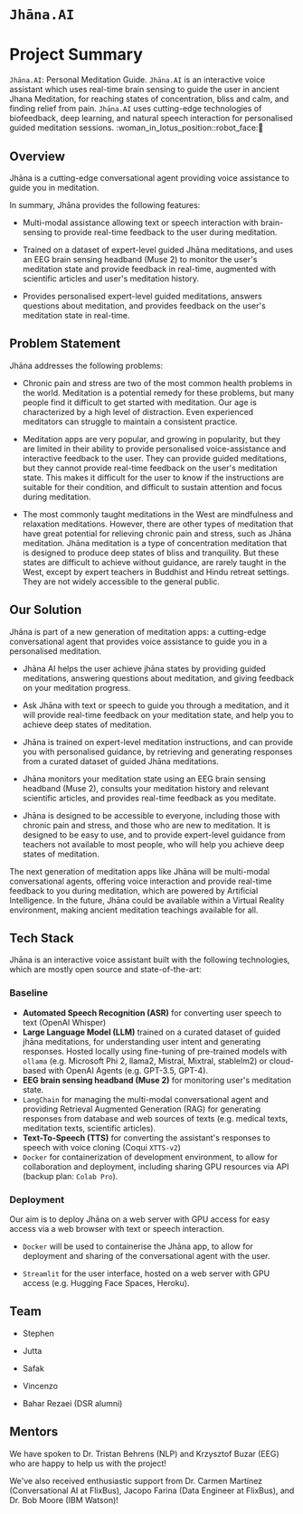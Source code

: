 # `Jhāna.AI`

# Project Summary

`Jhāna.AI`: Personal Meditation Guide. `Jhāna.AI` is an interactive voice assistant which uses real-time brain sensing to guide the user in ancient Jhana Meditation, for reaching states of concentration, bliss and calm, and finding relief from pain. `Jhāna.AI` uses cutting-edge technologies of biofeedback, deep learning, and natural speech interaction for personalised guided meditation sessions. :woman_in_lotus_position::robot_face::pray: 

## Overview

Jhāna is a cutting-edge conversational agent providing voice assistance to guide you in meditation. 

In summary, Jhāna provides the following features:

- Multi-modal assistance allowing text or speech interaction with brain-sensing to provide real-time feedback to the user during meditation.

- Trained on a dataset of expert-level guided Jhāna meditations, and uses an EEG brain sensing headband (Muse 2) to monitor the user's meditation state and provide feedback in real-time, augmented with scientific articles and user's meditation history. 

- Provides personalised expert-level guided meditations, answers questions about meditation, and provides feedback on the user's meditation state in real-time.

## Problem Statement

Jhāna addresses the following problems:

- Chronic pain and stress are two of the most common health problems in the world. Meditation is a potential remedy for these problems, but many people find it difficult to get started with meditation. Our age is characterized by a high level of distraction. Even experienced meditators can struggle to maintain a consistent practice.

- Meditation apps are very popular, and growing in popularity, but they are limited in their ability to provide personalised voice-assistance and interactive feedback to the user. They can provide guided meditations, but they cannot provide real-time feedback on the user's meditation state. This makes it difficult for the user to know if the instructions are suitable for their condition, and difficult to sustain attention and focus during meditation.

- The most commonly taught meditations in the West are mindfulness and relaxation meditations. However, there are other types of meditation that have great potential for relieving chronic pain and stress, such as Jhāna meditation. Jhāna meditation is a type of concentration meditation that is designed to produce deep states of bliss and tranquility. But these states are difficult to achieve without guidance, are rarely taught in the West, except by expert teachers in Buddhist and Hindu retreat settings. They are not widely accessible to the general public.

## Our Solution

Jhāna is part of a new generation of meditation apps: a cutting-edge conversational agent that provides voice assistance to guide you in a personalised meditation.

- Jhāna AI helps the user achieve jhāna states by providing guided meditations, answering questions about meditation, and giving feedback on your meditation progress. 

- Ask Jhāna with text or speech to guide you through a meditation, and it will provide real-time feedback on your meditation state, and help you to achieve deep states of meditation.

- Jhāna is trained on expert-level meditation instructions, and can provide you with personalised guidance, by retrieving and generating responses from a curated dataset of guided Jhāna meditations.

- Jhāna monitors your meditation state using an EEG brain sensing headband (Muse 2), consults your meditation history and relevant scientific articles, and provides real-time feedback as you meditate.

- Jhāna is designed to be accessible to everyone, including those with chronic pain and stress, and those who are new to meditation. It is designed to be easy to use, and to provide expert-level guidance from teachers not available to most people, who will help you achieve deep states of meditation.

The next generation of meditation apps like Jhāna will be multi-modal conversational agents, offering voice interaction and provide real-time feedback to you during meditation, which are powered by Artificial Intelligence. In the future, Jhāna could be available within a Virtual Reality environment, making ancient meditation teachings available for all.

## Tech Stack

Jhāna is an interactive voice assistant built with the following technologies, which are mostly open source and state-of-the-art:

### Baseline

- **Automated Speech Recognition (ASR)** for converting user speech to text (OpenAI Whisper)
- **Large Language Model (LLM)** trained on a curated dataset of guided jhāna meditations, for understanding user intent and generating responses. Hosted locally using fine-tuning of pre-trained models with `ollama` (e.g. Microsoft Phi 2, llama2, Mistral, Mixtral, stablelm2) or cloud-based with OpenAI Agents (e.g. GPT-3.5, GPT-4).
- **EEG brain sensing headband (Muse 2)** for monitoring user's meditation state.
- `LangChain` for managing the multi-modal conversational agent and providing Retrieval Augmented Generation (RAG) for generating responses from database and web sources of texts (e.g. medical texts, meditation texts, scientific articles).
- **Text-To-Speech (TTS)** for converting the assistant's responses to speech with voice cloning (Coqui `XTTS-v2`)
- `Docker` for containerization of development environment, to allow for collaboration and deployment, including sharing GPU resources via API (backup plan: `Colab Pro`).

### Deployment

Our aim is to deploy Jhāna on a web server with GPU access for easy access via a web browser with text or speech interaction.

- `Docker` will be used to containerise the Jhāna app, to allow for deployment and sharing of the conversational agent with the user.

- `Streamlit` for the user interface, hosted on a web server with GPU access (e.g. Hugging Face Spaces, Heroku).

## Team

- Stephen
- Jutta
- Safak
- Vincenzo

- Bahar Rezaei (DSR alumni)

## Mentors

We have spoken to Dr. Tristan Behrens (NLP) and Krzysztof Buzar (EEG) who are happy to help us with the project!

We've also received enthusiastic support from Dr. Carmen Martínez (Conversational AI at FlixBus), Jacopo Farina (Data Engineer at FlixBus), and Dr. Bob Moore (IBM Watson)!